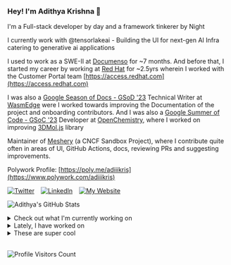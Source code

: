 ### Hey! I'm Adithya Krishna 👋
I'm a Full-stack developer by day and a framework tinkerer by Night

I currently work with @tensorlakeai - Building the UI for next-gen AI Infra catering to generative ai applications
  
I used to work as a SWE-II at [Documenso](https://documenso.com) for ~7 months. And before that, I started my career by working at [Red Hat](https://redhat.com) for ~2.5yrs wherein I worked with the Customer Portal team [https://access.redhat.com](https://access.redhat.com)

I was also a [Google Season of Docs - GSoD '23](https://developers.google.com/season-of-docs) Technical Writer at [WasmEdge](https://github.com/WasmEdge) were I worked towards improving the Documentation of the project and onboarding contributors. And I was also a [Google Summer of Code - GSoC '23](https://summerofcode.withgoogle.com/) Developer at [OpenChemistry](https://openchemistry.org), where I worked on improving [3DMol.js](https://github.com/3dmol/3Dmol.js) library

Maintainer of [Meshery](https://github.com/meshery) (a CNCF Sandbox Project), where I contribute quite often in areas of UI, GitHub Actions, docs, reviewing PRs and suggesting improvements.

Polywork Profile: [https://poly.me/adiiikris](https://www.polywork.com/adiiikris)

[![Twitter](https://img.shields.io/badge/-@adii_kris-%231DA1F2?style=for-the-badge&logo=twitter&logoColor=ffffff)](https:/twitter.adikris.in) &ensp;
[![LinkedIn](https://img.shields.io/badge/-Adithya%20Krishna-%230A67C3?style=for-the-badge&logo=linkedin&logoColor=ffffff)](https://linkedin.adikris.in/) &ensp;
[![My Website](https://img.shields.io/badge/-My%20Website-%230A67C3?style=for-the-badge)](https://adikris.in/)



![Adithya's GitHub Stats](https://github-readme-stats.vercel.app/api?username=adithyaakrishna&show_icons=true&hide_border=true&title_color=fff&icon_color=79ff97&text_color=9f9f9f&bg_color=151515)


<details>
  <summary>Check out what I'm currently working on</summary>
  
  - [reclaimprotocol/docs](https://github.com/reclaimprotocol/docs) - Documentation for Reclaim Protocol (5 days ago)
  - [tensorlakeai/indexify](https://github.com/tensorlakeai/indexify) - A realtime serving engine for Data-Intensive Generative AI Applications (1 week ago)
  - [adithyaakrishna/adithyaakrishna.github.io](https://github.com/adithyaakrishna/adithyaakrishna.github.io) - My Portfolio Website (2 weeks ago)
  - [reclaimprotocol/blog](https://github.com/reclaimprotocol/blog) -  (3 weeks ago)
  - [pqoqubbw/icons](https://github.com/pqoqubbw/icons) - beautifully crafted animated icons (1 month ago)
</details>

<details>
  <summary>Lately, I have worked on</summary>
  
</details>

<details>
  <summary>These are super cool</summary>
  
  - [federicofanini/gymbrah.com](https://github.com/federicofanini/gymbrah.com) - Build better tiny habits to get fit and healthy. (4 days ago)
  - [Rob--W/cors-anywhere](https://github.com/Rob--W/cors-anywhere) - CORS Anywhere is a NodeJS reverse proxy which adds CORS headers to the proxied request. (1 week ago)
  - [tensorlakeai/tensorlake](https://github.com/tensorlakeai/tensorlake) - Tensorlake SDK (1 week ago)
  - [LegacyCodeHQ/eureka](https://github.com/LegacyCodeHQ/eureka) - Breakthrough tooling to work with Kotlin and Java codebases 🚀 (1 week ago)
  - [lodash/lodash](https://github.com/lodash/lodash) - A modern JavaScript utility library delivering modularity, performance, &amp; extras. (2 weeks ago)
</details>

<br> 

![Profile Visitors Count](https://profile-counter.glitch.me/adithyaakrishna/count.svg)
